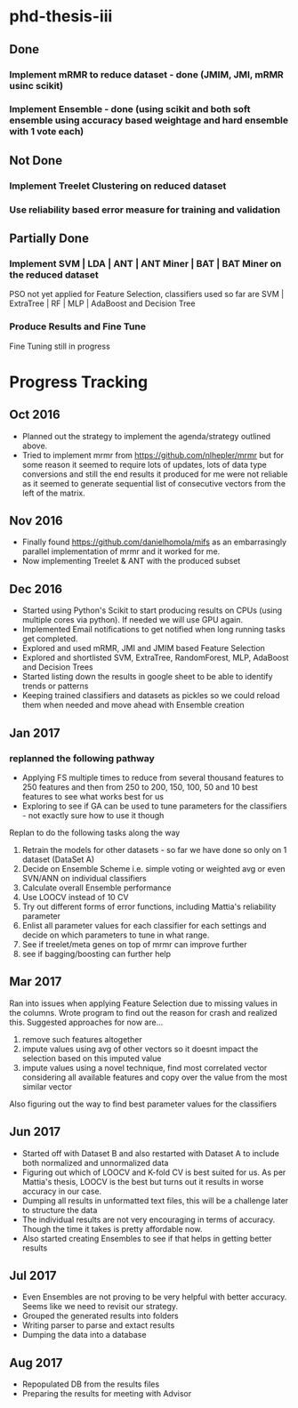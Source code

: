 # phd-thesis-iii

## Done
### Implement mRMR to reduce dataset - done (JMIM, JMI, mRMR usinc scikit)
### Implement Ensemble - done (using scikit and both soft ensemble using accuracy based weightage and hard ensemble with 1 vote each)

## Not Done
### Implement Treelet Clustering on reduced dataset
### Use reliability based error measure for training and validation 

## Partially Done
### Implement SVM | LDA | ANT | ANT Miner | BAT | BAT Miner on the reduced dataset 
PSO not yet applied for Feature Selection, classifiers used so far are SVM | ExtraTree | RF | MLP | AdaBoost and Decision Tree 

### Produce Results and Fine Tune
Fine Tuning still in progress



# Progress Tracking
## Oct 2016
* Planned out the strategy to implement the agenda/strategy outlined above.
* Tried to implement mrmr from https://github.com/nlhepler/mrmr but for some reason it seemed to require lots of updates, lots of data type conversions and still the end results it produced for me were not reliable as it seemed to generate sequential list of consecutive vectors from the left of the matrix.

## Nov 2016
* Finally found https://github.com/danielhomola/mifs as an embarrasingly parallel implementation of mrmr and it worked for me.
* Now implementing Treelet & ANT with the produced subset

## Dec 2016
* Started using Python's Scikit to start producing results on CPUs (using multiple cores via python). If needed we will use GPU again.
* Implemented Email notifications to get notified when long running tasks get completed.
* Explored and used mRMR, JMI and JMIM based Feature Selection
* Explored and shortlisted SVM, ExtraTree, RandomForest, MLP, AdaBoost and Decision Trees
* Started listing down the results in google sheet to be able to identify trends or patterns
* Keeping trained classifiers and datasets as pickles so we could reload them when needed and move ahead with Ensemble creation

## Jan 2017
### replanned the following pathway
* Applying FS multiple times to reduce from several thousand features to 250 features and then from 250 to 200, 150, 100, 50 and 10 best features to see what works best for us
* Exploring to see if GA can be used to tune parameters for the classifiers - not exactly sure how to use it though

Replan to do the following tasks along the way
1. Retrain the models for other datasets - so far we have done so only on 1 dataset (DataSet A)
2. Decide on Ensemble Scheme i.e. simple voting or weighted avg or even SVN/ANN on individual classifiers
3. Calculate overall Ensemble performance
4. Use LOOCV instead of 10 CV
5. Try out different forms of error functions, including Mattia's reliability parameter
6. Enlist all parameter values for each classifier for each settings and decide on which parameters to tune in what range.
7. See if treelet/meta genes on top of mrmr can improve further
8. see if bagging/boosting can further help

## Mar 2017
Ran into issues when applying Feature Selection due to missing values in the columns. Wrote program to find out the reason for crash and realized this. Suggested approaches for now are...
1) remove such features altogether
2) impute values using avg of other vectors so it doesnt impact the selection based on this imputed value
3) impute values using a novel technique, find most correlated vector considering all available features and copy over the value from the most similar vector

Also figuring out the way to find best parameter values for the classifiers

## Jun 2017
* Started off with Dataset B and also restarted with Dataset A to include both normalized and unnormalized data
* Figuring out which of LOOCV and K-fold CV is best suited for us. As per Mattia's thesis, LOOCV is the best but turns out it results in worse accuracy in our case.
* Dumping all results in unformatted text files, this will be a challenge later to structure the data
* The individual results are not very encouraging in terms of accuracy. Though the time it takes is pretty affordable now.
* Also started creating Ensembles to see if that helps in getting better results

## Jul 2017
* Even Ensembles are not proving to be very helpful with better accuracy. Seems like we need to revisit our strategy.
* Grouped the generated results into folders
* Writing parser to parse and extact results
* Dumping the data into a database

## Aug 2017
* Repopulated DB from the results files
* Preparing the results for meeting with Advisor
